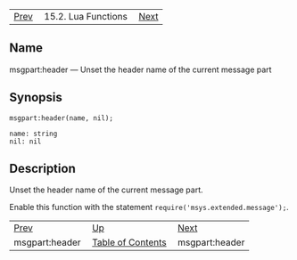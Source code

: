 |     |     |     |
| --- | --- | --- |
| [Prev](lua.ref.msgpart_header)  | 15.2. Lua Functions |  [Next](lua.ref.msgpart_header3.php) |

<a name="lua.ref.msgpart_header2"></a>
## Name

msgpart:header — Unset the header name of the current message part

<a name="idp25766272"></a>
## Synopsis

`msgpart:header(name, nil);`

```
name: string
nil: nil
```
<a name="idp25768960"></a>
## Description

Unset the header name of the current message part.

Enable this function with the statement `require('msys.extended.message');`.

|     |     |     |
| --- | --- | --- |
| [Prev](lua.ref.msgpart_header)  | [Up](lua.function.details.php) |  [Next](lua.ref.msgpart_header3.php) |
| msgpart:header  | [Table of Contents](index) |  msgpart:header |
